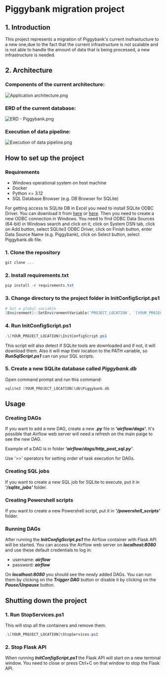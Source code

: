 # Piggybank migration project

## 1. Introduction

This project represents a migration of Piggybank's current insfrastucture to a new one,due to the fact that the
current infrastructure is not scalable and is not able to handle the amount of data that
is being processed, a new infrastructure is needed.

## 2. Architecture

### Components of the current architecture:

![Application architecture.png](images%2FApplication%20architecture.png)

### ERD of the current database:

![ERD - Piggybank.png](images%2FERD%20-%20Piggybank.png)

### Execution of data pipeline:

![Execution of data pipeline.png](images%2FExecution%20of%20data%20pipeline.png)


## How to set up the project

### Requirements
- Windows operational system on host machine
- Docker
- Python <= 3.12
- SQL Database Browser (e.g. DB Browser for SQLite)

For getting access to SQLite DB in Excel you need to install SQLite ODBC Driver. You can download it from [here](https://www.ch-werner.de/sqliteodbc/) or [here](https://www.devart.com/odbc/sqlite/excel-sqlite-odbc-connection.html).
Then you need to create a new ODBC connection in Windows. You need to find ODBC Data Sources (64-bit) in Windows search and click on it, click on System DSN tab, click on Add button, select SQLite3 ODBC Driver, click on Finish button, enter Data Source Name (e.g. Piggybank), click on Select button, select Piggybank.db file.


### 1. Clone the repository

```powershell 
git clone ...
```
### 2. Install requirements.txt

```powershell
pip install -r requirements.txt
```

### 3. Change directory to the project folder in InitConfigScript.ps1

```powershell
# Set a global variable
[Environment]::SetEnvironmentVariable('PROJECT_LOCATION', '[YOUR_PROJECT_LOCATION]', 'User')
```

### 4. Run InitConfigScript.ps1

```powershell
.\[YOUR_PROJECT_LOCATION]\InitConfigScript.ps1
```
This script will also detect if SQLite tools are downloaded and if not, it will download them.
Also it will map their location to the PATH variable, so **_RunSqlScript.ps1_** can run your SQL scripts.

### 5. Create a new SQLite database called _Piggybank.db_

Open command prompt and run this command:

```powershell
sqlite3 [YOUR_PROJECT_LOCATION]\db\Piggybank.db
```

## Usage

### Creating DAGs

If you want to add a new DAG, create a new **_.py_** file in **_'airflow/dags'_**.
It's possible that Airflow web server will need a refresh on the main paige to see the new DAG.

Example of a DAG is in folder **_'airflow/dags/http_post_sql.py'_**.


Use '>>' operators for setting order of task execution for DAGs.

### Creating SQL jobs

If you want to create a new SQL job for SQLite to execute, put it in **_'/sqlite_jobs'_** folder.

### Creating Powershell scripts

If you want to create a new Powershell script, put it in **_'/powershell_scripts'_** folder.

### Running DAGs

After running the **_InitConfigScript.ps1_** the Airflow container with Flask API will be started.
You can access the Airflow web server on **_localhost:8080_** and use these default credentials to log in:
- username: **_airflow_**
- password: **_airflow_**

On **_localhost:8080_** you should see the newly added DAGs. You can run them by clicking on the **_Trigger DAG_** button or disable it by clicking on the **_Pause/Unpause_** button.

## Shutting down the project

### 1. Run StopServices.ps1

This will stop all the containers and remove them.

```powershell
.\[YOUR_PROJECT_LOCATION]\StopServices.ps1
```

### 2. Stop Flask API

When running **_InitConfigScript.ps1_** the Flask API will start on a new terminal window. You need to close or press Ctrl+C on that window to stop the Flask API.